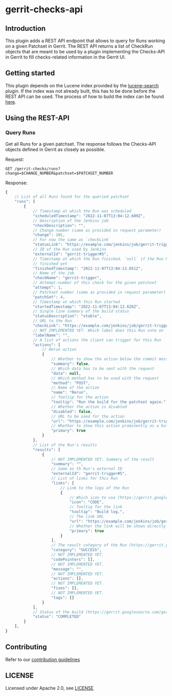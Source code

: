 # gerrit-checks-api

## Introduction

This plugin adds a REST API endpoint that allows to query for Runs working
on a given Patchset in Gerrit. The REST API returns a list of CheckRun objects
that are meant to be used by a plugin implementing the Checks-API in Gerrit to
fill checks-related information in the Gerrit UI.

## Getting started

This plugin depends on the Lucene index provided by the
[lucene-search](https://plugins.jenkins.io/lucene-search) plugin. If the index
was not already built, this has to be done before the REST API can be used. The
process of how to build the index can be found
[here](https://plugins.jenkins.io/lucene-search/#plugin-content-database-rebuild).

## Using the REST-API

### Query Runs

Get all Runs for a given patchset. The response follows the Checks-API
objects defined in Gerrit as closely as possible.

Request:

```
GET /gerrit-checks/runs?change=$CHANGE_NUMBER&patchset=$PATCHSET_NUMBER
```

Response:

```js
{
    // List of all Runs found for the queried patchset
    "runs": [
        {
            // Timestamp at which the Run was scheduled
            "scheduledTimestamp": "2022-11-07T13:04:12.609Z",
            // Description of the Jenkins job
            "checkDescription": "",
            // Change number (same as provided in request parameter)
            "change": 101,
            // For now the same as `checkLink`
            "statusLink": "https://example.com/jenkins/job/gerrit-trigger/5/",
            // ID of the Run used by Jenkins
            "externalId": "gerrit-trigger#5",
            // Timestamp at which the Run finished. `null` if the Run hasn't
            // finished yet
            "finishedTimestamp": "2022-11-07T13:04:13.051Z",
            // Name of the job
            "checkName": "gerrit-trigger",
            // Attempt-number of this check for the given patchset
            "attempt": 1,
            // Patchset number (same as provided in request parameter)
            "patchSet": 4,
            // Timestamp at which this Run started
            "startedTimestamp": "2022-11-07T13:04:12.626Z",
            // Single line summary of the build status
            "statusDescription": "stable",
            // URL to the Run
            "checkLink": "https://example.com/jenkins/job/gerrit-trigger/5/",
            // NOT IMPLEMENTED YET. Which label does this Run vote on
            "labelName": "",
            // A list of actions the client can trigger for this Run
            "actions": [
                // Rerun action
                {
                    // Whether to show the action below the commit message
                    "summary": false,
                    // Which data has to be sent with the request
                    "data": null,
                    // Which method has to be used with the request
                    "method": "POST",
                    // Name of the action
                    "name": "Rerun",
                    // Tooltip for the action
                    "tooltip": "Run the build for the patchset again.",
                    // Whether the action is disabled
                    "disabled": false,
                    // URL to be used for the action
                    "url": "https://example.com/jenkins/job/gerrit-trigger/5/gerrit-trigger-retrigger-this",
                    // Whether to show this action prominently as a button
                    "primary": true
                }
            ],
            // List of the Run's results
            "results": [
                {
                    // NOT IMPLEMENTED YET. Summary of the result
                    "summary": "",
                    // Same as th Run's external ID
                    "externalId": "gerrit-trigger#5",
                    // List of links for this Run
                    "links": [
                        // Link to the logs of the Run
                        {
                            // Which icon to use (https://gerrit.googlesource.com/gerrit/+/master/polygerrit-ui/app/api/checks.ts#505)
                            "icon": "CODE",
                            // Tooltip for the link
                            "tooltip": "Build log.",
                            // The link URL
                            "url": "https://example.com/jenkins/job/gerrit-trigger/5/console",
                            // Whether the link will be shown directly in the table
                            "primary": true
                        }
                    ],
                    // The result category of the Run (https://gerrit.googlesource.com/gerrit/+/master/polygerrit-ui/app/api/checks.ts#464)
                    "category": "SUCCESS",
                    // NOT IMPLEMENTED YET.
                    "codePointers": [],
                    // NOT IMPLEMENTED YET.
                    "message": "",
                    // NOT IMPLEMENTED YET.
                    "actions": [],
                    // NOT IMPLEMENTED YET.
                    "fixes": [],
                    // NOT IMPLEMENTED YET.
                    "tags": []
                }
            ],
            // Status of the build (https://gerrit.googlesource.com/gerrit/+/master/polygerrit-ui/app/api/checks.ts#322)
            "status": "COMPLETED"
        }
    ],
}
```

## Contributing

Refer to our [contribution guidelines](https://github.com/jenkinsci/.github/blob/master/CONTRIBUTING.md)

## LICENSE

Licensed under Apache 2.0, see [LICENSE](LICENSE.md)
